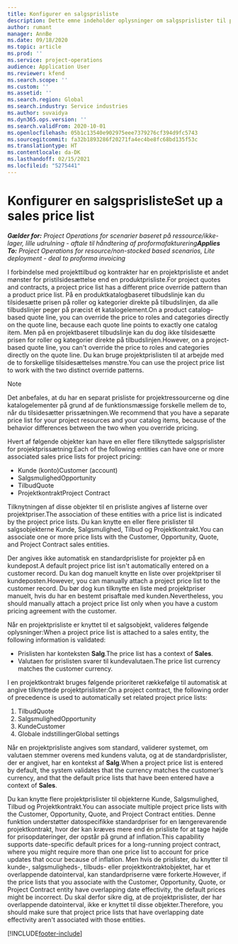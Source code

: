 ```yaml
---
title: Konfigurer en salgsprisliste
description: Dette emne indeholder oplysninger om salgsprislister til prisfastsættelse af projekter.
author: rumant
manager: AnnBe
ms.date: 09/18/2020
ms.topic: article
ms.prod: ''
ms.service: project-operations
audience: Application User
ms.reviewer: kfend
ms.search.scope: ''
ms.custom: ''
ms.assetid: ''
ms.search.region: Global
ms.search.industry: Service industries
ms.author: suvaidya
ms.dyn365.ops.version: ''
ms.search.validFrom: 2020-10-01
ms.openlocfilehash: 05b1c13540e902975eee7379276cf394d9fc5743
ms.sourcegitcommit: fa32b1893286f20271fa4ec4be8fc68bd135f53c
ms.translationtype: HT
ms.contentlocale: da-DK
ms.lasthandoff: 02/15/2021
ms.locfileid: "5275441"
---
```

# <a name="set-up-a-sales-price-list"></a><span data-ttu-id="f24e3-103">Konfigurer en salgsprisliste</span><span class="sxs-lookup"><span data-stu-id="f24e3-103">Set up a sales price list</span></span>

<span data-ttu-id="f24e3-104">_**Gælder for:** Project Operations for scenarier baseret på ressource/ikke-lager, lille udrulning - aftale til håndtering af proformafakturering_</span><span class="sxs-lookup"><span data-stu-id="f24e3-104">_**Applies To:** Project Operations for resource/non-stocked based scenarios, Lite deployment - deal to proforma invoicing_</span></span>

<span data-ttu-id="f24e3-105">I forbindelse med projekttilbud og kontrakter har en projektprisliste et andet mønster for pristilsidesættelse end en produktprisliste.</span><span class="sxs-lookup"><span data-stu-id="f24e3-105">For project quotes and contracts, a project price list has a different price override pattern than a product price list.</span></span> <span data-ttu-id="f24e3-106">På en produktkatalogbaseret tilbudslinje kan du tilsidesætte prisen på roller og kategorier direkte på tilbudslinjen, da alle tilbudslinjer peger på præcist ét katalogelement.</span><span class="sxs-lookup"><span data-stu-id="f24e3-106">On a product catalog–based quote line, you can override the price to roles and categories directly on the quote line, because each quote line points to exactly one catalog item.</span></span> <span data-ttu-id="f24e3-107">Men på en projektbaseret tilbudslinje kan du dog ikke tilsidesætte prisen for roller og kategorier direkte på tilbudslinjen.</span><span class="sxs-lookup"><span data-stu-id="f24e3-107">However, on a project-based quote line, you can't override the price to roles and categories directly on the quote line.</span></span> <span data-ttu-id="f24e3-108">Du kan bruge projektprislisten til at arbejde med de to forskellige tilsidesættelses mønstre.</span><span class="sxs-lookup"><span data-stu-id="f24e3-108">You can use the project price list to work with the two distinct override patterns.</span></span>

> [!NOTE]
> <span data-ttu-id="f24e3-109">Det anbefales, at du har en separat prisliste for projektressourcerne og dine katalogelementer på grund af de funktionsmæssige forskelle mellem de to, når du tilsidesætter prissætningen.</span><span class="sxs-lookup"><span data-stu-id="f24e3-109">We recommend that you have a separate price list for your project resources and your catalog items, because of the behavior differences between the two when you override pricing.</span></span>

<span data-ttu-id="f24e3-110">Hvert af følgende objekter kan have en eller flere tilknyttede salgsprislister for projektprissætning:</span><span class="sxs-lookup"><span data-stu-id="f24e3-110">Each of the following entities can have one or more associated sales price lists for project pricing:</span></span>

- <span data-ttu-id="f24e3-111">Kunde (konto)</span><span class="sxs-lookup"><span data-stu-id="f24e3-111">Customer (account)</span></span> 
- <span data-ttu-id="f24e3-112">Salgsmulighed</span><span class="sxs-lookup"><span data-stu-id="f24e3-112">Opportunity</span></span> 
- <span data-ttu-id="f24e3-113">Tilbud</span><span class="sxs-lookup"><span data-stu-id="f24e3-113">Quote</span></span> 
- <span data-ttu-id="f24e3-114">Projektkontrakt</span><span class="sxs-lookup"><span data-stu-id="f24e3-114">Project Contract</span></span>

<span data-ttu-id="f24e3-115">Tilknytningen af disse objekter til en prisliste angives af listerne over projektpriser.</span><span class="sxs-lookup"><span data-stu-id="f24e3-115">The association of these entities with a price list is indicated by the project price lists.</span></span> <span data-ttu-id="f24e3-116">Du kan knytte en eller flere prislister til salgsobjekterne Kunde, Salgsmulighed, Tilbud og Projektkontrakt.</span><span class="sxs-lookup"><span data-stu-id="f24e3-116">You can associate one or more price lists with the Customer, Opportunity, Quote, and Project Contract sales entities.</span></span>

<span data-ttu-id="f24e3-117">Der angives ikke automatisk en standardprisliste for projekter på en kundepost.</span><span class="sxs-lookup"><span data-stu-id="f24e3-117">A default project price list isn't automatically entered on a customer record.</span></span> <span data-ttu-id="f24e3-118">Du kan dog manuelt knytte en liste over projektpriser til kundeposten.</span><span class="sxs-lookup"><span data-stu-id="f24e3-118">However, you can manually attach a project price list to the customer record.</span></span> <span data-ttu-id="f24e3-119">Du bør dog kun tilknytte en liste med projektpriser manuelt, hvis du har en bestemt prisaftale med kunden.</span><span class="sxs-lookup"><span data-stu-id="f24e3-119">Nevertheless, you should manually attach a project price list only when you have a custom pricing agreement with the customer.</span></span> 

<span data-ttu-id="f24e3-120">Når en projektprisliste er knyttet til et salgsobjekt, valideres følgende oplysninger:</span><span class="sxs-lookup"><span data-stu-id="f24e3-120">When a project price list is attached to a sales entity, the following information is validated:</span></span>

- <span data-ttu-id="f24e3-121">Prislisten har konteksten **Salg**.</span><span class="sxs-lookup"><span data-stu-id="f24e3-121">The price list has a context of **Sales**.</span></span> 
- <span data-ttu-id="f24e3-122">Valutaen for prislisten svarer til kundevalutaen.</span><span class="sxs-lookup"><span data-stu-id="f24e3-122">The price list currency matches the customer currency.</span></span> 

<span data-ttu-id="f24e3-123">I en projektkontrakt bruges følgende prioriteret rækkefølge til automatisk at angive tilknyttede projektprislister:</span><span class="sxs-lookup"><span data-stu-id="f24e3-123">On a project contract, the following order of precedence is used to automatically set related project price lists:</span></span>

1. <span data-ttu-id="f24e3-124">Tilbud</span><span class="sxs-lookup"><span data-stu-id="f24e3-124">Quote</span></span>
2. <span data-ttu-id="f24e3-125">Salgsmulighed</span><span class="sxs-lookup"><span data-stu-id="f24e3-125">Opportunity</span></span>
3. <span data-ttu-id="f24e3-126">Kunde</span><span class="sxs-lookup"><span data-stu-id="f24e3-126">Customer</span></span> 
4. <span data-ttu-id="f24e3-127">Globale indstillinger</span><span class="sxs-lookup"><span data-stu-id="f24e3-127">Global settings</span></span> 

<span data-ttu-id="f24e3-128">Når en projektprisliste angives som standard, validerer systemet, om valutaen stemmer overens med kundens valuta, og at de standardprislister, der er angivet, har en kontekst af **Salg**.</span><span class="sxs-lookup"><span data-stu-id="f24e3-128">When a project price list is entered by default, the system validates that the currency matches the customer’s currency, and that the default price lists that have been entered have a context of **Sales**.</span></span>

<span data-ttu-id="f24e3-129">Du kan knytte flere projektprislister til objekterne Kunde, Salgsmulighed, Tilbud og Projektkontrakt.</span><span class="sxs-lookup"><span data-stu-id="f24e3-129">You can associate multiple project price lists with the Customer, Opportunity, Quote, and Project Contract entities.</span></span> <span data-ttu-id="f24e3-130">Denne funktion understøtter datospecifikke standardpriser for en længerevarende projektkontrakt, hvor der kan kræves mere end én prisliste for at tage højde for prisopdateringer, der opstår på grund af inflation.</span><span class="sxs-lookup"><span data-stu-id="f24e3-130">This capability supports date-specific default prices for a long-running project contract, where you might require more than one price list to account for price updates that occur because of inflation.</span></span> <span data-ttu-id="f24e3-131">Men hvis de prislister, du knytter til kunde-, salgsmuligheds-, tilbuds- eller projektkontraktobjektet, har et overlappende datointerval, kan standardpriserne være forkerte.</span><span class="sxs-lookup"><span data-stu-id="f24e3-131">However, if the price lists that you associate with the Customer, Opportunity, Quote, or Project Contract entity have overlapping date effectivity, the default prices might be incorrect.</span></span> <span data-ttu-id="f24e3-132">Du skal derfor sikre dig, at de projektprislister, der har overlappende datointerval, ikke er knyttet til disse objekter.</span><span class="sxs-lookup"><span data-stu-id="f24e3-132">Therefore, you should make sure that project price lists that have overlapping date effectivity aren't associated with those entities.</span></span>


[!INCLUDE[footer-include](../includes/footer-banner.md)]